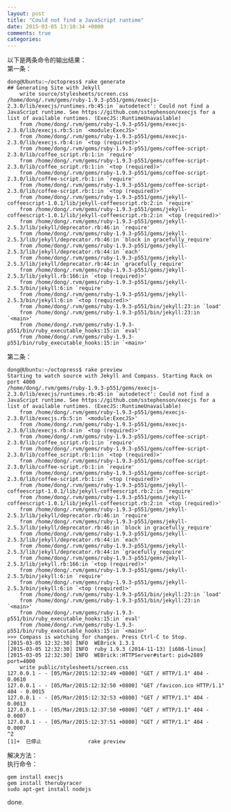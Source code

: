 ```yaml
---
layout: post
title: "Could not find a JavaScript runtime"
date: 2015-03-05 13:10:34 +0800
comments: true
categories: 
---
```

以下是两条命令的输出结果：  
第一条：  

	dong@Ubuntu:~/octopress$ rake generate
	## Generating Site with Jekyll
    	write source/stylesheets/screen.css
	/home/dong/.rvm/gems/ruby-1.9.3-p551/gems/execjs-2.3.0/lib/execjs/runtimes.rb:45:in `autodetect': Could not find a JavaScript runtime. See https://github.com/sstephenson/execjs for a list of available runtimes. (ExecJS::RuntimeUnavailable)
		from /home/dong/.rvm/gems/ruby-1.9.3-p551/gems/execjs-2.3.0/lib/execjs.rb:5:in `<module:ExecJS>'
		from /home/dong/.rvm/gems/ruby-1.9.3-p551/gems/execjs-2.3.0/lib/execjs.rb:4:in `<top (required)>'
		from /home/dong/.rvm/gems/ruby-1.9.3-p551/gems/coffee-script-2.3.0/lib/coffee_script.rb:1:in `require'
		from /home/dong/.rvm/gems/ruby-1.9.3-p551/gems/coffee-script-2.3.0/lib/coffee_script.rb:1:in `<top (required)>'
		from /home/dong/.rvm/gems/ruby-1.9.3-p551/gems/coffee-script-2.3.0/lib/coffee-script.rb:1:in `require'
		from /home/dong/.rvm/gems/ruby-1.9.3-p551/gems/coffee-script-2.3.0/lib/coffee-script.rb:1:in `<top (required)>'
		from /home/dong/.rvm/gems/ruby-1.9.3-p551/gems/jekyll-coffeescript-1.0.1/lib/jekyll-coffeescript.rb:2:in `require'
		from /home/dong/.rvm/gems/ruby-1.9.3-p551/gems/jekyll-coffeescript-1.0.1/lib/jekyll-coffeescript.rb:2:in `<top (required)>'
		from /home/dong/.rvm/gems/ruby-1.9.3-p551/gems/jekyll-2.5.3/lib/jekyll/deprecator.rb:46:in `require'
		from /home/dong/.rvm/gems/ruby-1.9.3-p551/gems/jekyll-2.5.3/lib/jekyll/deprecator.rb:46:in `block in gracefully_require'
		from /home/dong/.rvm/gems/ruby-1.9.3-p551/gems/jekyll-2.5.3/lib/jekyll/deprecator.rb:44:in `each'
		from /home/dong/.rvm/gems/ruby-1.9.3-p551/gems/jekyll-2.5.3/lib/jekyll/deprecator.rb:44:in `gracefully_require'
		from /home/dong/.rvm/gems/ruby-1.9.3-p551/gems/jekyll-2.5.3/lib/jekyll.rb:166:in `<top (required)>'
		from /home/dong/.rvm/gems/ruby-1.9.3-p551/gems/jekyll-2.5.3/bin/jekyll:6:in `require'
		from /home/dong/.rvm/gems/ruby-1.9.3-p551/gems/jekyll-2.5.3/bin/jekyll:6:in `<top (required)>'
		from /home/dong/.rvm/gems/ruby-1.9.3-p551/bin/jekyll:23:in `load'
		from /home/dong/.rvm/gems/ruby-1.9.3-p551/bin/jekyll:23:in `<main>'
		from /home/dong/.rvm/gems/ruby-1.9.3-p551/bin/ruby_executable_hooks:15:in `eval'
		from /home/dong/.rvm/gems/ruby-1.9.3-p551/bin/ruby_executable_hooks:15:in `<main>'

第二条：  

	dong@Ubuntu:~/octopress$ rake preview
	Starting to watch source with Jekyll and Compass. Starting Rack on port 4000
	/home/dong/.rvm/gems/ruby-1.9.3-p551/gems/execjs-2.3.0/lib/execjs/runtimes.rb:45:in `autodetect': Could not find a JavaScript runtime. See https://github.com/sstephenson/execjs for a list of available runtimes. (ExecJS::RuntimeUnavailable)
		from /home/dong/.rvm/gems/ruby-1.9.3-p551/gems/execjs-2.3.0/lib/execjs.rb:5:in `<module:ExecJS>'
		from /home/dong/.rvm/gems/ruby-1.9.3-p551/gems/execjs-2.3.0/lib/execjs.rb:4:in `<top (required)>'
		from /home/dong/.rvm/gems/ruby-1.9.3-p551/gems/coffee-script-2.3.0/lib/coffee_script.rb:1:in `require'
		from /home/dong/.rvm/gems/ruby-1.9.3-p551/gems/coffee-script-2.3.0/lib/coffee_script.rb:1:in `<top (required)>'
		from /home/dong/.rvm/gems/ruby-1.9.3-p551/gems/coffee-script-2.3.0/lib/coffee-script.rb:1:in `require'
		from /home/dong/.rvm/gems/ruby-1.9.3-p551/gems/coffee-script-2.3.0/lib/coffee-script.rb:1:in `<top (required)>'
		from /home/dong/.rvm/gems/ruby-1.9.3-p551/gems/jekyll-coffeescript-1.0.1/lib/jekyll-coffeescript.rb:2:in `require'
		from /home/dong/.rvm/gems/ruby-1.9.3-p551/gems/jekyll-coffeescript-1.0.1/lib/jekyll-coffeescript.rb:2:in `<top (required)>'
		from /home/dong/.rvm/gems/ruby-1.9.3-p551/gems/jekyll-2.5.3/lib/jekyll/deprecator.rb:46:in `require'
		from /home/dong/.rvm/gems/ruby-1.9.3-p551/gems/jekyll-2.5.3/lib/jekyll/deprecator.rb:46:in `block in gracefully_require'
		from /home/dong/.rvm/gems/ruby-1.9.3-p551/gems/jekyll-2.5.3/lib/jekyll/deprecator.rb:44:in `each'
		from /home/dong/.rvm/gems/ruby-1.9.3-p551/gems/jekyll-2.5.3/lib/jekyll/deprecator.rb:44:in `gracefully_require'
		from /home/dong/.rvm/gems/ruby-1.9.3-p551/gems/jekyll-2.5.3/lib/jekyll.rb:166:in `<top (required)>'
		from /home/dong/.rvm/gems/ruby-1.9.3-p551/gems/jekyll-2.5.3/bin/jekyll:6:in `require'
		from /home/dong/.rvm/gems/ruby-1.9.3-p551/gems/jekyll-2.5.3/bin/jekyll:6:in `<top (required)>'
		from /home/dong/.rvm/gems/ruby-1.9.3-p551/bin/jekyll:23:in `load'
		from /home/dong/.rvm/gems/ruby-1.9.3-p551/bin/jekyll:23:in `<main>'
		from /home/dong/.rvm/gems/ruby-1.9.3-p551/bin/ruby_executable_hooks:15:in `eval'
		from /home/dong/.rvm/gems/ruby-1.9.3-p551/bin/ruby_executable_hooks:15:in `<main>'
	>>> Compass is watching for changes. Press Ctrl-C to Stop.
	[2015-03-05 12:32:30] INFO  WEBrick 1.3.1
	[2015-03-05 12:32:30] INFO  ruby 1.9.3 (2014-11-13) [i686-linux]
	[2015-03-05 12:32:30] INFO  WEBrick::HTTPServer#start: pid=2889 port=4000
 		write public/stylesheets/screen.css
	127.0.0.1 - - [05/Mar/2015:12:32:49 +0800] "GET / HTTP/1.1" 404 - 0.0610
	127.0.0.1 - - [05/Mar/2015:12:32:50 +0800] "GET /favicon.ico HTTP/1.1" 404 - 0.0015
	127.0.0.1 - - [05/Mar/2015:12:32:53 +0800] "GET / HTTP/1.1" 404 - 0.0013
	127.0.0.1 - - [05/Mar/2015:12:37:50 +0800] "GET / HTTP/1.1" 404 - 0.0007
	127.0.0.1 - - [05/Mar/2015:12:37:51 +0800] "GET / HTTP/1.1" 404 - 0.0007
	^Z
	[1]+  已停止               rake preview

解决方法：  
执行命令：  

	gem install execjs
	gem install therubyracer
	sudo apt-get install nodejs
done.
